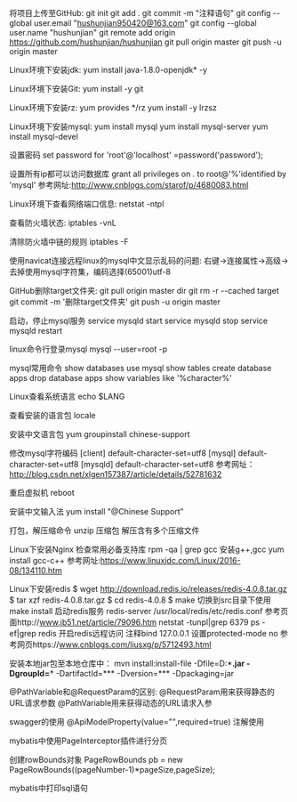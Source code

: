 将项目上传至GitHub:
git init
git add .
git commit -m "注释语句"
git config --global user.email "hushunjian950420@163.com"
git config --global user.name "hushunjian"
git remote add origin https://github.com/hushunjian/hushunjian
git pull origin master
git push -u origin master

        

Linux环境下安装jdk:
yum install java-1.8.0-openjdk* -y 


Linux环境下安装Git:
yum install -y git


Linux环境下安装rz:
yum provides */rz
yum install -y lrzsz


Linux环境下安装mysql:
yum install mysql
yum install mysql-server
yum install mysql-devel


设置密码
set password for 'root'@'localhost' =password('password');

设置所有ip都可以访问数据库
grant all privileges on *.* to root@'%'identified by 'mysql'
参考网址:http://www.cnblogs.com/starof/p/4680083.html



Linux环境下查看网络端口信息:
netstat -ntpl


查看防火墙状态:
iptables -vnL


清除防火墙中链的规则
iptables -F


使用navicat连接远程linux的mysql中文显示乱码的问题:
右键->连接属性->高级->去掉使用mysql字符集，编码选择(65001)utf-8


GitHub删除target文件夹:
git pull origin master 
dir
git rm -r --cached target
git commit -m '删除target文件夹'
git push -u origin master



启动，停止mysql服务
service mysqld start
service mysqld stop
service mysqld restart


linux命令行登录mysql
mysql --user=root -p


mysql常用命令
show databases
use mysql
show tables
create database apps
drop database apps
show variables like '%character%'



Linux查看系统语言
echo $LANG


查看安装的语言包
locale

安装中文语言包
yum groupinstall chinese-support


修改mysql字符编码
[client]
default-character-set=utf8
[mysql]
default-character-set=utf8
[mysqld]
default-character-set=utf8
参考网址：http://blog.csdn.net/xlgen157387/article/details/52781632



重启虚拟机
reboot


安装中文输入法
yum install "@Chinese Support"



打包，解压缩命令
unzip 压缩包 解压含有多个压缩文件



Linux下安装Nginx
检查常用必备支持库  rpm -qa | grep gcc
安装g++,gcc  yum install gcc-c++
参考网址:https://www.linuxidc.com/Linux/2016-08/134110.htm


Linux下安装redis
$ wget http://download.redis.io/releases/redis-4.0.8.tar.gz
$ tar xzf redis-4.0.8.tar.gz
$ cd redis-4.0.8
$ make
切换到src目录下使用make install
启动redis服务
redis-server /usr/local/redis/etc/redis.conf
参考页面http://www.jb51.net/article/79096.htm
netstat -tunpl|grep 6379
ps -ef|grep redis
开启redis远程访问
注释bind 127.0.0.1
设置protected-mode no
参考网页https://www.cnblogs.com/liusxg/p/5712493.html


安装本地jar包至本地仓库中：
mvn install:install-file -Dfile=D:\***.jar -DgroupId=*** -DartifactId=*** -Dversion=*** -Dpackaging=jar



@PathVariable和@RequestParam的区别:
	@RequestParam用来获得静态的URL请求参数
	@PathVariable用来获得动态的URL请求入参



swagger的使用
@ApiModelProperty(value="",required=true) 注解使用


mybatis中使用PageInterceptor插件进行分页
<plugins>
	<plugin interceptor="com.github.pagehelper.PageInterceptor">
		<property name="offsetAsPageNum" value="false" />
		<property name="rowBoundsWithCount" value="true" />
		<property name="pageSizeZero" value="true" />
		<property name="reasonable" value="false" />
		<property name="supportMethodsArguments" value="false" />
		<property name="returnPageInfo" value="none" />
	</plugin>
</plugins>

创建rowBounds对象
PageRowBounds pb = new PageRowBounds((pageNumber-1)*pageSize,pageSize);

mybatis中打印sql语句
<setting name="logImpl" value="STDOUT_LOGGING" />


